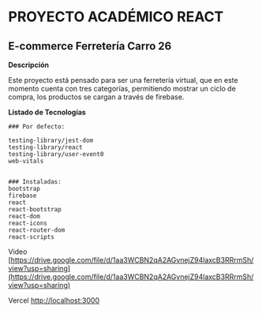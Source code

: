 # PROYECTO ACADÉMICO REACT

 
## E-commerce Ferretería Carro 26

**Descripción**

Este proyecto está pensado para ser una ferretería virtual, que en este momento cuenta con tres categorías, permitiendo mostrar un ciclo de compra, los productos se cargan a través de firebase.  

**Listado de Tecnologías**

    ### Por defecto:

    testing-library/jest-dom
    testing-library/react
    testing-library/user-event0
    web-vitals


    ### Instaladas:
    bootstrap
    firebase 
    react 
    react-bootstrap
    react-dom 
    react-icons
    react-router-dom 
    react-scripts
    
    


Video [https://drive.google.com/file/d/1aa3WCBN2qA2AGvnejZ94laxcB3RRrmSh/view?usp=sharing](https://drive.google.com/file/d/1aa3WCBN2qA2AGvnejZ94laxcB3RRrmSh/view?usp=sharing) 


Vercel [http://localhost:3000](http://localhost:3000) 

